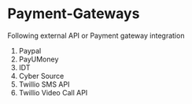# Payment-Gateways

Following external API or Payment gateway integration
1. Paypal
2. PayUMoney
3. IDT
4. Cyber Source
5. Twillio SMS API
6. Twillio Video Call API
